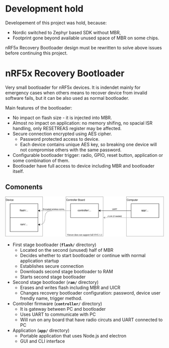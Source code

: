 Development hold
================

Developement of this project was hold, because:
 * Nordic switched to Zephyr based SDK without MBR,
 * Footprint gone beyond available unused space of MBR on some chips.

nRF5x Recovery Bootloader design must be rewritten to solve above issues before continuing this project.

nRF5x Recovery Bootloader
=========================

Very small bootloader for nRF5x devices.
It is indendet mainly for emergency cases when others means to recover device from invalid software fails, but it can be also used as normal bootloader.

Main features of the bootloader:
- No impact on flash size - it is injected into MBR.
- Almost no impact on application: no memory shifing, no spacial ISR handling, only RESETREAS register may be affected.
- Secure connection encrypted using AES cipher.
  - Password protected access to device.
  - Each device contains unique AES key, so breaking one device will not compromise others with the same password.
- Configurable bootloader trigger: radio, GPIO, reset button, application or some combination of them.
- Bootloader have full access to device including MBR and bootloader itself.

Comonents
---------

[![Alt text](doc/img/Components.svg)](https://kildom.github.io/drawio/#doc/img/Components.svg)

- First stage bootloader (**`flash/`** directory)
  - Located on the second (unused) half of MBR
  - Decides whether to start bootloader or continue with normal application startup
  - Establishes secure connection
  - Downloads second stage bootloader to RAM
  - Starts second stage bootloader
- Second stage bootloader (**`ram/`** directory)
  - Erases and writes flash including MBR and UICR
  - Changes recovery bootloader configuration: password, device user frendly name, trigger method.
- Controller firmware (**`controller/`** directory)
  - It is gateway between PC and bootloader
  - Uses UART to communicate with PC
  - Will run on any board that have radio circuts and UART connected to PC
- Application (**`app/`** directory)
  - Portable application that uses Node.js and electron
  - GUI and CLI interface
  
